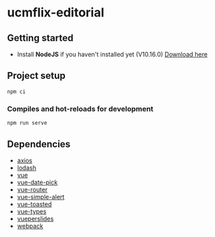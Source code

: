 # ucmflix-editorial

## Getting started

- Install **NodeJS** if you haven't installed yet (V10.16.0) [Download here](https://nodejs.org/es/download/)

## Project setup
```
npm ci
```

### Compiles and hot-reloads for development
```
npm run serve
```

## Dependencies

- [axios](https://github.com/axios/axios)
- [lodash](https://github.com/lodash/lodash)
- [vue](https://github.com/vuejs/vue)
- [vue-date-pick](https://github.com/dbrekalo/vue-date-pick)
- [vue-router](https://github.com/vuejs/vue-router)
- [vue-simple-alert](https://github.com/constkhi/vue-simple-alert)
- [vue-toasted](https://github.com/shakee93/vue-toasted)
- [vue-types](https://github.com/dwightjack/vue-types)
- [vueperslides](https://github.com/antoniandre/vueper-slides)
- [webpack](https://github.com/webpack/webpack)